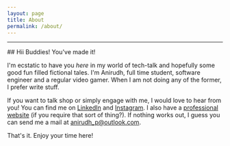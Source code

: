 ```yaml
---
layout: page
title: About
permalink: /about/
---
```

<hr>
## Hii Buddies! You've made it!

I'm ecstatic to have you *here* in my world of tech-talk and hopefully some good fun filled fictional tales. I'm Anirudh, full time student, software engineer and a regular video gamer. When I am not doing any of the former, I prefer write stuff.

If you want to talk shop or simply engage with me, I would love to hear from you! You can find me on [LinkedIn](https://www.linkedin.com/in/anirudh-poroorkara-34900017b/) and [Instagram](https://www.instagram.com/aniporoorkara/). I also have a [professional website](https://ani-poroorkara.github.io/) (if you require that sort of thing?). If nothing works out, I guess you can send me a mail at <anirudh_p@outlook.com>. 

That's it. Enjoy your time here!

